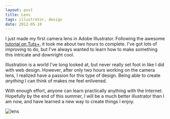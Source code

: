 ```yaml
---
layout: post
title: Lens
tags: illustrator, design
date: 2012-05-10
---
```


I just made my first camera lens in Adobe Illustrator. Following the awesome [tutorial on Tuts+](http://vector.tutsplus.com/tutorials/illustration/create-an-aperture-style-camera-lens-icon/), it took me about two hours to complete. I've got lots of improving to do, but I've always wanted to learn how to make something this intricate and downright cool. 

Illustration is a world I've long looked at, but never really set foot in like I did with web design. However, after only two hours working on the camera lens, I realized have a passion for this type of design. Being able to create *anything* I can think of makes me feel enlivened. 

With enough effort, anyone can learn practically anything with the Internet. Hopefully by the end of this summer, I will be a much better illustrator than I am now, and have learned a new way to create things I enjoy. 

![lens](http://dl.dropbox.com/u/418570/kyledreger/lens.png)
